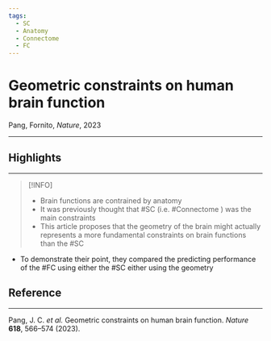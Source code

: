 ```yaml
---
tags:
  - SC
  - Anatomy
  - Connectome
  - FC
---
```

# Geometric constraints on human brain function
Pang, Fornito, _Nature_, 2023

---

## Highlights
---

> [!INFO]
> - Brain functions are contrained by anatomy
> - It was previously thought that #SC (i.e. #Connectome ) was the main constraints
> - This article proposes that the geometry of the brain might actually represents a more fundamental constraints on brain functions than the #SC 

- To demonstrate their point, they compared the predicting performance of the #FC using either the #SC either using the geometry
## Reference
---

Pang, J. C. _et al._ Geometric constraints on human brain function. _Nature_ **618**, 566–574 (2023).